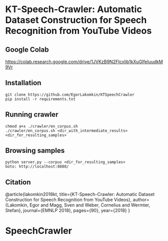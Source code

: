 # KT-Speech-Crawler: Automatic Dataset Construction for Speech Recognition from YouTube Videos

## Google Colab
https://colab.research.google.com/drive/1JVKzB9N2FIcxlib1kXuGlfeIuudkM9Vr


## Installation
```
git clone https://github.com/EgorLakomkin/KTSpeechCrawler
pip install -r requirements.txt
```

## Running crawler
```
chmod a+x ./crawler/en_corpus.sh
./crawler/en_corpus.sh <dir_with_intermediate_results> <dir_for_resulting_samples>
```
## Browsing samples
```
python server.py --corpus <dir_for_resulting_samples>
Goto: http://localhost:8888/
```
## Citation

@article{lakomkin2018kt,
  title={KT-Speech-Crawler: Automatic Dataset Construction for Speech Recognition from YouTube Videos},
  author={Lakomkin, Egor and Magg, Sven and Weber, Cornelius and Wermter, Stefan},
  journal={EMNLP 2018},
  pages={90},
  year={2018}
}
# SpeechCrawler
